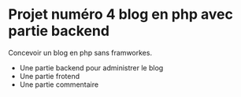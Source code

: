 # Projet numéro 4 blog en php avec partie backend 
Concevoir un blog en php sans framworkes. 
* Une partie backend pour administrer le blog
* Une partie frotend  
* Une partie commentaire 
